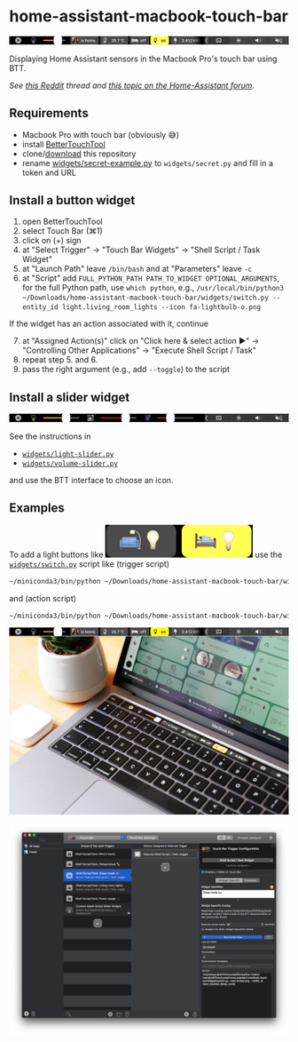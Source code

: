 # home-assistant-macbook-touch-bar

![](example.png)

Displaying Home Assistant sensors in the Macbook Pro's touch bar using BTT.

*See [this Reddit](https://www.reddit.com/r/homeassistant/comments/gyd5wd/finally_a_good_use_for_the_touch_bar_on_my/) thread and [this topic on the Home-Assistant forum](https://community.home-assistant.io/t/macbook-pros-touch-bar-is-finally-useful-displaying-sensors-and-controlling-devices/202820?u=basnijholt).*

## Requirements

* Macbook Pro with touch bar (obviously 😅)
* install [BetterTouchTool](https://folivora.ai/downloads)
* clone/[download](https://github.com/basnijholt/home-assistant-macbook-touch-bar/archive/master.zip) this repository
* rename [widgets/secret-example.py](widgets/secret-example.py) to `widgets/secret.py` and fill in a token and URL

## Install a button widget

1. open BetterTouchTool
2. select Touch Bar (⌘1)
3. click on (+) sign
4. at "Select Trigger" → "Touch Bar Widgets" → "Shell Script / Task Widget"
5. at "Launch Path" leave `/bin/bash` and at "Parameters" leave `-c`
6. at "Script" add `FULL_PYTHON_PATH PATH_TO_WIDGET OPTIONAL_ARGUMENTS`, for the full Python path, use `which python`, e.g., `/usr/local/bin/python3 ~/Downloads/home-assistant-macbook-touch-bar/widgets/switch.py --entity_id light.living_room_lights --icon fa-lightbulb-o.png`

If the widget has an action associated with it, continue

7. at "Assigned Action(s)" click on "Click here & select action ►" → "Controlling Other Applications" → "Execute Shell Script / Task"
8. repeat step 5. and 6.
6. pass the right argument (e.g., add `--toggle`) to the script

## Install a slider widget

![](example-sliders.png)

See the instructions in
- [`widgets/light-slider.py`](widgets/light-slider.py)
- [`widgets/volume-slider.py`](widgets/volume-slider.py)

and use the BTT interface to choose an icon.

## Examples

To add a light buttons like ![](example-light-toggle.png) use the [`widgets/switch.py`](widgets/switch.py) script like (trigger script)
```bash
~/miniconda3/bin/python ~/Downloads/home-assistant-macbook-touch-bar/widgets/switch.py --entity_id light.living_room_lights --text "🛋️💡"
```
and (action script)
```bash
~/miniconda3/bin/python ~/Downloads/home-assistant-macbook-touch-bar/widgets/switch.py --entity_id light.bedroom_lights --text "🛌💡" --toggle
```

![](example-real-life.jpg)

![](BetterTouchTool.jpg)
